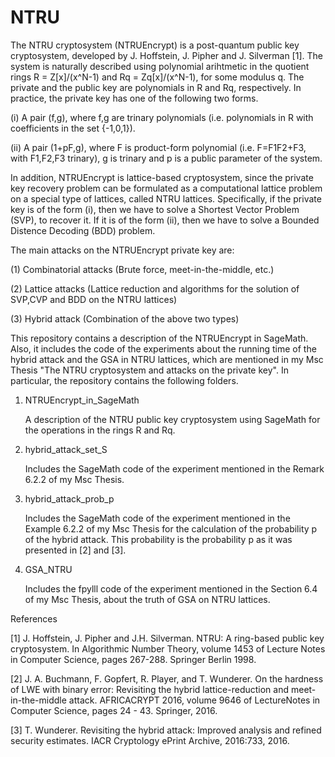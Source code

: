 # NTRU

The NTRU cryptosystem (NTRUEncrypt) is a post-quantum public key cryptosystem, developed by J. Hoffstein, J. Pipher and J. Silverman [1]. The system is naturally described using polynomial arihtmetic in the quotient rings  R = Z[x]/(x^N-1)  and  Rq = Zq[x]/(x^N-1), for some modulus q. The private and the public key are polynomials in R and Rq, respectively. In practice, the private key has one of the following two forms.

(i) A pair (f,g), where f,g  are trinary polynomials (i.e. polynomials in R with coefficients in the set {-1,0,1}). 

(ii) A pair (1+pF,g), where F is product-form polynomial (i.e. F=F1F2+F3, with F1,F2,F3 trinary), g is trinary and p is a public parameter of the system. 

In addition, NTRUEncrypt is lattice-based cryptosystem, since the private key recovery problem can be formulated as a computational lattice problem on a special type of lattices, called NTRU lattices. Specifically, if the private key is of the form (i), then we have to solve a Shortest Vector Problem (SVP), to recover it. If it is of the form (ii), then we have to solve a Bounded Distence Decoding (BDD) problem.

The main attacks on the NTRUEncrypt private key are:

(1) Combinatorial attacks (Brute force, meet-in-the-middle, etc.)

(2) Lattice attacks (Lattice reduction and algorithms for the solution of SVP,CVP and BDD on the NTRU lattices)

(3) Hybrid attack (Combination of the above two types)


This repository contains a description of the NTRUEncrypt in SageMath. Also, it includes the code of the experiments about the running 
time of the hybrid attack and the GSA in NTRU lattices, which are mentioned in my Msc Thesis "The NTRU cryptosystem and attacks on the private key".
In particular, the repository contains the following folders.


1. NTRUEncrypt_in_SageMath

   A description of the NTRU public key cryptosystem using SageMath for the operations in the rings R and Rq.



2. hybrid_attack_set_S

   Includes the SageMath code of the experiment mentioned in the Remark 6.2.2 of my Msc Thesis. 



3. hybrid_attack_prob_p

   Includes the SageMath code of the experiment mentioned in the Example 6.2.2 of my Msc Thesis for the calculation of the probability p    of the hybrid attack. This probability is the probability p as it was presented in [2] and [3]. 



4. GSA_NTRU

   Includes the fpylll code of the experiment mentioned in the Section 6.4 of my Msc Thesis, about the truth of GSA on NTRU lattices.



References

[1]  J. Hoffstein, J. Pipher and J.H. Silverman. NTRU: A ring-based public key cryptosystem. In Algorithmic Number Theory, volume 1453 of Lecture Notes in Computer Science, pages 267-288. Springer Berlin 1998.

[2] J. A. Buchmann, F. Gopfert, R. Player, and T. Wunderer. On the hardness of LWE with binary error: 
Revisiting the hybrid lattice-reduction and meet-in-the-middle attack. AFRICACRYPT 2016, volume 9646 of LectureNotes in Computer Science, pages 24 - 43. Springer, 2016.

[3]  T. Wunderer. Revisiting the hybrid attack: Improved analysis and refined security estimates. IACR Cryptology ePrint Archive, 2016:733, 2016.


